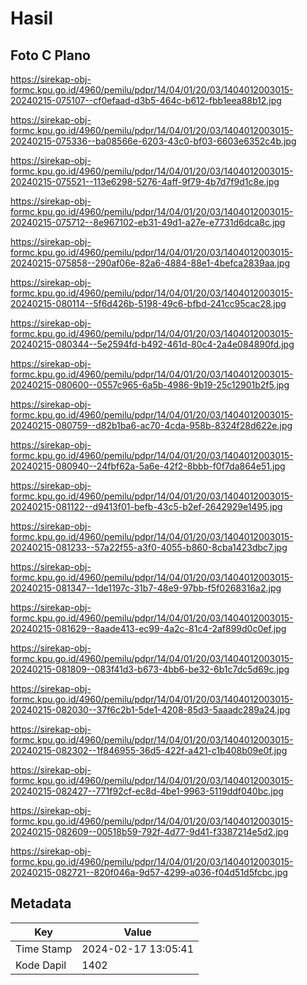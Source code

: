 # Hasil

## Foto C Plano

https://sirekap-obj-formc.kpu.go.id/4960/pemilu/pdpr/14/04/01/20/03/1404012003015-20240215-075107--cf0efaad-d3b5-464c-b612-fbb1eea88b12.jpg

https://sirekap-obj-formc.kpu.go.id/4960/pemilu/pdpr/14/04/01/20/03/1404012003015-20240215-075336--ba08566e-6203-43c0-bf03-6603e6352c4b.jpg

https://sirekap-obj-formc.kpu.go.id/4960/pemilu/pdpr/14/04/01/20/03/1404012003015-20240215-075521--113e6298-5276-4aff-9f79-4b7d7f9d1c8e.jpg

https://sirekap-obj-formc.kpu.go.id/4960/pemilu/pdpr/14/04/01/20/03/1404012003015-20240215-075712--8e967102-eb31-49d1-a27e-e7731d6dca8c.jpg

https://sirekap-obj-formc.kpu.go.id/4960/pemilu/pdpr/14/04/01/20/03/1404012003015-20240215-075858--290af06e-82a6-4884-88e1-4befca2839aa.jpg

https://sirekap-obj-formc.kpu.go.id/4960/pemilu/pdpr/14/04/01/20/03/1404012003015-20240215-080114--5f6d426b-5198-49c6-bfbd-241cc95cac28.jpg

https://sirekap-obj-formc.kpu.go.id/4960/pemilu/pdpr/14/04/01/20/03/1404012003015-20240215-080344--5e2594fd-b492-461d-80c4-2a4e084890fd.jpg

https://sirekap-obj-formc.kpu.go.id/4960/pemilu/pdpr/14/04/01/20/03/1404012003015-20240215-080600--0557c965-6a5b-4986-9b19-25c12901b2f5.jpg

https://sirekap-obj-formc.kpu.go.id/4960/pemilu/pdpr/14/04/01/20/03/1404012003015-20240215-080759--d82b1ba6-ac70-4cda-958b-8324f28d622e.jpg

https://sirekap-obj-formc.kpu.go.id/4960/pemilu/pdpr/14/04/01/20/03/1404012003015-20240215-080940--24fbf62a-5a6e-42f2-8bbb-f0f7da864e51.jpg

https://sirekap-obj-formc.kpu.go.id/4960/pemilu/pdpr/14/04/01/20/03/1404012003015-20240215-081122--d9413f01-befb-43c5-b2ef-2642929e1495.jpg

https://sirekap-obj-formc.kpu.go.id/4960/pemilu/pdpr/14/04/01/20/03/1404012003015-20240215-081233--57a22f55-a3f0-4055-b860-8cba1423dbc7.jpg

https://sirekap-obj-formc.kpu.go.id/4960/pemilu/pdpr/14/04/01/20/03/1404012003015-20240215-081347--1de1197c-31b7-48e9-97bb-f5f0268316a2.jpg

https://sirekap-obj-formc.kpu.go.id/4960/pemilu/pdpr/14/04/01/20/03/1404012003015-20240215-081629--8aade413-ec99-4a2c-81c4-2af899d0c0ef.jpg

https://sirekap-obj-formc.kpu.go.id/4960/pemilu/pdpr/14/04/01/20/03/1404012003015-20240215-081809--083f41d3-b673-4bb6-be32-6b1c7dc5d69c.jpg

https://sirekap-obj-formc.kpu.go.id/4960/pemilu/pdpr/14/04/01/20/03/1404012003015-20240215-082030--37f6c2b1-5de1-4208-85d3-5aaadc289a24.jpg

https://sirekap-obj-formc.kpu.go.id/4960/pemilu/pdpr/14/04/01/20/03/1404012003015-20240215-082302--1f846955-36d5-422f-a421-c1b408b09e0f.jpg

https://sirekap-obj-formc.kpu.go.id/4960/pemilu/pdpr/14/04/01/20/03/1404012003015-20240215-082427--771f92cf-ec8d-4be1-9963-5119ddf040bc.jpg

https://sirekap-obj-formc.kpu.go.id/4960/pemilu/pdpr/14/04/01/20/03/1404012003015-20240215-082609--00518b59-792f-4d77-9d41-f3387214e5d2.jpg

https://sirekap-obj-formc.kpu.go.id/4960/pemilu/pdpr/14/04/01/20/03/1404012003015-20240215-082721--820f046a-9d57-4299-a036-f04d51d5fcbc.jpg


## Metadata

| Key        | Value               |
| ---------- | ------------------- |
| Time Stamp | 2024-02-17 13:05:41 |
| Kode Dapil | 1402                |



